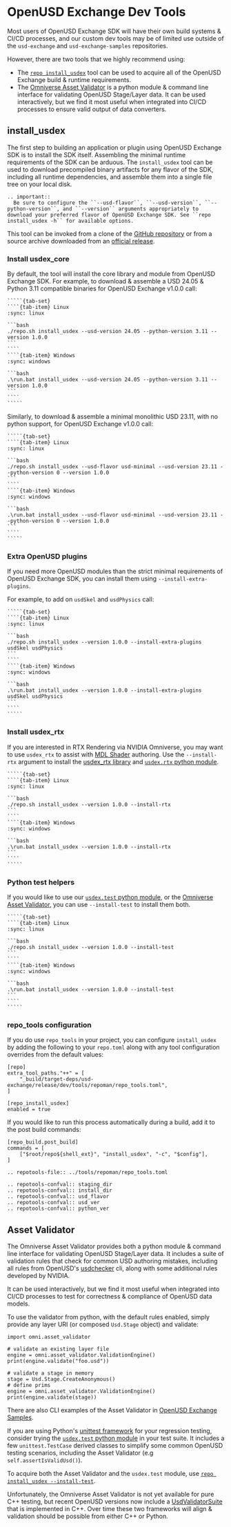# OpenUSD Exchange Dev Tools

Most users of OpenUSD Exchange SDK will have their own build systems & CI/CD processes, and our custom dev tools may be of limited use outside of the `usd-exchange` and `usd-exchange-samples` repositories.

However, there are two tools that we highly recommend using:

- The [`repo install_usdex`](#install_usdex) tool can be used to acquire all of the OpenUSD Exchange build & runtime requirements.
- The [Omniverse Asset Validator](#asset-validator) is a python module & command line interface for validating OpenUSD Stage/Layer data. It can be used interactively, but we find it most useful when integrated into CI/CD processes to ensure valid output of data converters.

## install_usdex

The first step to building an application or plugin using OpenUSD Exchange SDK is to install the SDK itself. Assembling the minimal runtime requirements of the SDK can be arduous. The `install_usdex` tool can be used to download precompiled binary artifacts for any flavor of the SDK, including all runtime dependencies, and assemble them into a single file tree on your local disk.

```{eval-rst}
.. important::
  Be sure to configure the ``--usd-flavor``, ``--usd-version``, ``--python-version``, and ``--version`` arguments appropriately to download your preferred flavor of OpenUSD Exchange SDK. See ``repo install_usdex -h`` for available options.
```

This tool can be invoked from a clone of the [GitHub repository](https://github.com/NVIDIA-Omniverse/usd-exchange) or from a source archive downloaded from an [official release](https://github.com/NVIDIA-Omniverse/usd-exchange/releases).

### Install usdex_core

By default, the tool will install the core library and module from OpenUSD Exchange SDK. For example, to download & assemble a USD 24.05 & Python 3.11 compatible binaries for OpenUSD Exchange v1.0.0 call:

``````{card}
`````{tab-set}
````{tab-item} Linux
:sync: linux

```bash
./repo.sh install_usdex --usd-version 24.05 --python-version 3.11 --version 1.0.0
```
````
````{tab-item} Windows
:sync: windows

```bash
.\run.bat install_usdex --usd-version 24.05 --python-version 3.11 --version 1.0.0
```
````
`````
``````

Similarly, to download & assemble a minimal monolithic USD 23.11, with no python support, for OpenUSD Exchange v1.0.0 call:

``````{card}
`````{tab-set}
````{tab-item} Linux
:sync: linux

```bash
./repo.sh install_usdex --usd-flavor usd-minimal --usd-version 23.11 --python-version 0 --version 1.0.0
```
````
````{tab-item} Windows
:sync: windows

```bash
.\run.bat install_usdex --usd-flavor usd-minimal --usd-version 23.11 --python-version 0 --version 1.0.0
```
````
`````
``````

### Extra OpenUSD plugins

If you need more OpenUSD modules than the strict minimal requirements of OpenUSD Exchange SDK, you can install them using `--install-extra-plugins`.

For example, to add on `usdSkel` and `usdPhysics` call:

``````{card}
`````{tab-set}
````{tab-item} Linux
:sync: linux

```bash
./repo.sh install_usdex --version 1.0.0 --install-extra-plugins usdSkel usdPhysics
```
````
````{tab-item} Windows
:sync: windows

```bash
.\run.bat install_usdex --version 1.0.0 --install-extra-plugins usdSkel usdPhysics
```
````
`````
``````

### Install usdex_rtx

If you are interested in RTX Rendering via NVIDIA Omniverse, you may want to use `usdex_rtx` to assist with [MDL Shader](https://www.nvidia.com/en-us/design-visualization/technologies/material-definition-language) authoring. Use the `--install-rtx` argument to install the [usdex_rtx library](../api/group__rtx__materials.rebreather_rst) and [`usdex.rtx` python module](./python-usdex-rtx.rst).

``````{card}
`````{tab-set}
````{tab-item} Linux
:sync: linux

```bash
./repo.sh install_usdex --version 1.0.0 --install-rtx
```
````
````{tab-item} Windows
:sync: windows

```bash
.\run.bat install_usdex --version 1.0.0 --install-rtx
```
````
`````
``````

### Python test helpers

If you would like to use our [`usdex.test` python module](./python-usdex-test.rst), or the [Omniverse Asset Validator](#asset-validator), you can use `--install-test` to install them both.

``````{card}
`````{tab-set}
````{tab-item} Linux
:sync: linux

```bash
./repo.sh install_usdex --version 1.0.0 --install-test
```
````
````{tab-item} Windows
:sync: windows

```bash
.\run.bat install_usdex --version 1.0.0 --install-test
```
````
`````
``````

### repo_tools configuration

If you do use `repo_tools` in your project, you can configure `install_usdex` by adding the following to your `repo.toml` along with any tool configuration overrides from the default values:

```
[repo]
extra_tool_paths."++" = [
    "_build/target-deps/usd-exchange/release/dev/tools/repoman/repo_tools.toml",
]

[repo_install_usdex]
enabled = true
```

If you would like to run this process automatically during a build, add it to the post build commands:

```
[repo_build.post_build]
commands = [
    ["$root/repo${shell_ext}", "install_usdex", "-c", "$config"],
]
```

```{eval-rst}
.. repotools-file:: ../tools/repoman/repo_tools.toml
```

```{eval-rst}
.. repotools-confval:: staging_dir
.. repotools-confval:: install_dir
.. repotools-confval:: usd_flavor
.. repotools-confval:: usd_ver
.. repotools-confval:: python_ver
```

## Asset Validator

The Omniverse Asset Validator provides both a python module & command line interface for validating OpenUSD Stage/Layer data. It includes a suite of validation rules that check for common USD authoring mistakes, including all rules from OpenUSD's [usdchecker](https://openusd.org/release/toolset.html#usdchecker) cli, along with some additional rules developed by NVIDIA.

It can be used interactively, but we find it most useful when integrated into CI/CD processes to test for correctness & compliance of OpenUSD data models.

To use the validator from python, with the default rules enabled, simply provide any layer URI (or composed `Usd.Stage` object) and validate:

```
import omni.asset_validator

# validate an existing layer file
engine = omni.asset_validator.ValidationEngine()
print(engine.validate("foo.usd"))

# validate a stage in memory
stage = Usd.Stage.CreateAnonymous()
# define prims
engine = omni.asset_validator.ValidationEngine()
print(engine.validate(stage))
```

There are also CLI examples of the Asset Validator in [OpenUSD Exchange Samples](https://github.com/NVIDIA-Omniverse/usd-exchange-samples).

If you are using Python's [unittest framework](https://docs.python.org/3/library/unittest.html) for your regression testing, consider trying the [`usdex.test` python module](./python-usdex-test.rst) in your test suite. It includes a few `unittest.TestCase` derived classes to simplify some common OpenUSD testing scenarios, including the Asset Validator (e.g `self.assertIsValidUsd()`).

To acquire both the Asset Validator and the `usdex.test` module, use [`repo install_usdex --install-test`](#python-test-helpers).

Unfortunately, the Omniverse Asset Validator is not yet available for pure C++ testing, but recent OpenUSD versions now include a [UsdValidatorSuite](https://openusd.org/release/api/class_usd_validator_suite.html#details) that is implemented in C++. Over time these two frameworks will align & validation should be possible from either C++ or Python.
